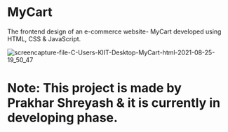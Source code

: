 # MyCart

The frontend design of an e-commerce website- MyCart developed using HTML, CSS & JavaScript.

![screencapture-file-C-Users-KIIT-Desktop-MyCart-html-2021-08-25-19_50_47](https://user-images.githubusercontent.com/64785098/130809028-00f24ec4-f2f1-442c-98c4-c6c8cb9ad8fe.jpg)

# Note: This project is made by Prakhar Shreyash & it is currently in developing phase.

